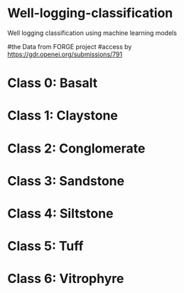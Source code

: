 # Well-logging-classification
Well logging classification using machine learning models

#the Data from FORGE project 
#access by https://gdr.openei.org/submissions/791
# Class 0: Basalt
# Class 1: Claystone
# Class 2: Conglomerate
# Class 3: Sandstone
# Class 4: Siltstone
# Class 5: Tuff
# Class 6: Vitrophyre
